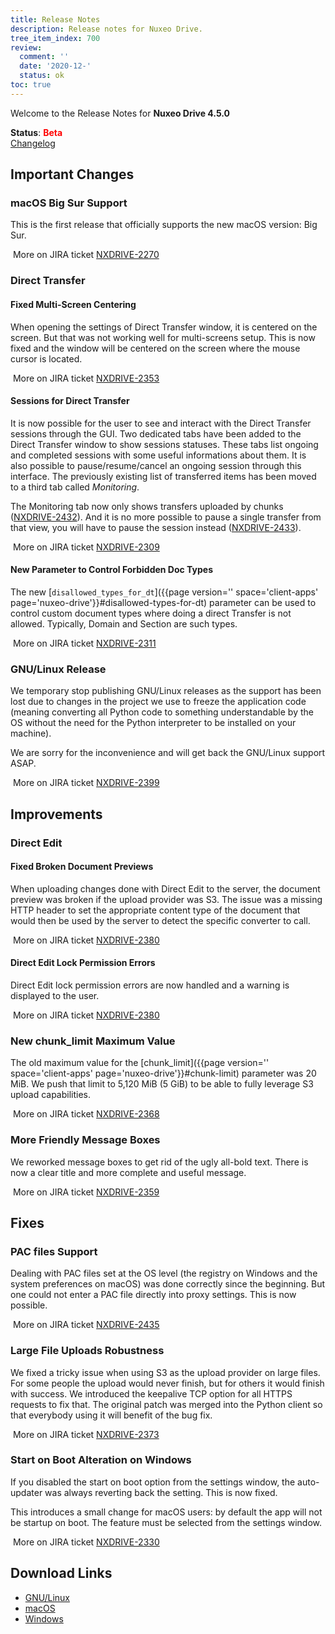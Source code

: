 ```yaml
---
title: Release Notes
description: Release notes for Nuxeo Drive.
tree_item_index: 700
review:
  comment: ''
  date: '2020-12-'
  status: ok
toc: true
---
```


Welcome to the Release Notes for **Nuxeo Drive 4.5.0**

**Status**: <font color="#FF0000">**Beta**</font> </br>
<i class="fa fa-long-arrow-right" aria-hidden="true"></i> [Changelog](https://github.com/nuxeo/nuxeo-drive/blob/master/docs/changes/4.4.4.md)

## Important Changes

### macOS Big Sur Support

This is the first release that officially supports the new macOS version: Big Sur.

<i class="fa fa-long-arrow-right" aria-hidden="true"></i>&nbsp;More on JIRA ticket [NXDRIVE-2270](https://jira.nuxeo.com/browse/NXDRIVE-2270)

### Direct Transfer

#### Fixed Multi-Screen Centering

When opening the settings of Direct Transfer window, it is centered on the screen. But that was not working well for multi-screens setup. This is now fixed and the window will be centered on the screen where the mouse cursor is located.

<i class="fa fa-long-arrow-right" aria-hidden="true"></i>&nbsp;More on JIRA ticket [NXDRIVE-2353](https://jira.nuxeo.com/browse/NXDRIVE-2353)

#### Sessions for Direct Transfer

It is now possible for the user to see and interact with the Direct Transfer sessions through the GUI. Two dedicated tabs have been added to the Direct Transfer window to show sessions statuses. These tabs list ongoing and completed sessions with some useful informations about them. It is also possible to pause/resume/cancel an ongoing session through this interface. The previously existing list of transferred items has been moved to a third tab called _Monitoring_.

The Monitoring tab now only shows transfers uploaded by chunks ([NXDRIVE-2432](https://jira.nuxeo.com/browse/NXDRIVE-2432)). And it is no more possible to pause a single transfer from that view, you will have to pause the session instead ([NXDRIVE-2433](https://jira.nuxeo.com/browse/NXDRIVE-2433)).

<i class="fa fa-long-arrow-right" aria-hidden="true"></i>&nbsp;More on JIRA ticket [NXDRIVE-2309](https://jira.nuxeo.com/browse/NXDRIVE-2309)

#### New Parameter to Control Forbidden Doc Types

The new [`disallowed_types_for_dt`]({{page version='' space='client-apps' page='nuxeo-drive'}}#disallowed-types-for-dt) parameter can be used to control custom document types where doing a direct Transfer is not allowed. Typically, Domain and Section are such types.

<i class="fa fa-long-arrow-right" aria-hidden="true"></i>&nbsp;More on JIRA ticket [NXDRIVE-2311](https://jira.nuxeo.com/browse/NXDRIVE-2311)

### GNU/Linux Release

We temporary stop publishing GNU/Linux releases as the support has been lost due to changes in the project we use to freeze the application code (meaning converting all Python code to something understandable by the OS without the need for the Python interpreter to be installed on your machine).

We are sorry for the inconvenience and will get back the GNU/Linux support ASAP.

<i class="fa fa-long-arrow-right" aria-hidden="true"></i>&nbsp;More on JIRA ticket [NXDRIVE-2399](https://jira.nuxeo.com/browse/NXDRIVE-2399)

## Improvements

### Direct Edit

#### Fixed Broken Document Previews

When uploading changes done with Direct Edit to the server, the document preview was broken if the upload provider was S3. The issue was a missing HTTP header to set the appropriate content type of the document that would then be used by the server to detect the specific converter to call.

<i class="fa fa-long-arrow-right" aria-hidden="true"></i>&nbsp;More on JIRA ticket [NXDRIVE-2380](https://jira.nuxeo.com/browse/NXDRIVE-2380)

#### Direct Edit Lock Permission Errors

Direct Edit lock permission errors are now handled and a warning is displayed to the user.

<i class="fa fa-long-arrow-right" aria-hidden="true"></i>&nbsp;More on JIRA ticket [NXDRIVE-2380](https://jira.nuxeo.com/browse/NXDRIVE-2380)

### New chunk_limit Maximum Value

The old maximum value for the [chunk_limit]({{page version='' space='client-apps' page='nuxeo-drive'}}#chunk-limit) parameter was 20 MiB. We push that limit to 5,120 MiB (5 GiB) to be able to fully leverage S3 upload capabilities.

<i class="fa fa-long-arrow-right" aria-hidden="true"></i>&nbsp;More on JIRA ticket [NXDRIVE-2368](https://jira.nuxeo.com/browse/NXDRIVE-2368)

### More Friendly Message Boxes

We reworked message boxes to get rid of the ugly all-bold text. There is now a clear title and more complete and useful message.

<i class="fa fa-long-arrow-right" aria-hidden="true"></i>&nbsp;More on JIRA ticket [NXDRIVE-2359](https://jira.nuxeo.com/browse/NXDRIVE-2359)

## Fixes

### PAC files Support

Dealing with PAC files set at the OS level (the registry on Windows and the system preferences on macOS) was done correctly since the beginning. But one could not enter a PAC file directly into proxy settings. This is now possible.

<i class="fa fa-long-arrow-right" aria-hidden="true"></i>&nbsp;More on JIRA ticket [NXDRIVE-2435](https://jira.nuxeo.com/browse/NXDRIVE-2435)

### Large File Uploads Robustness

We fixed a tricky issue when using S3 as the upload provider on large files. For some people the upload would never finish, but for others it would finish with success. We introduced the keepalive TCP option for all HTTPS requests to fix that. The original patch was merged into the Python client so that everybody using it will benefit of the bug fix.

<i class="fa fa-long-arrow-right" aria-hidden="true"></i>&nbsp;More on JIRA ticket [NXDRIVE-2373](https://jira.nuxeo.com/browse/NXDRIVE-2373)

### Start on Boot Alteration on Windows

If you disabled the start on boot option from the settings window, the auto-updater was always reverting back the setting. This is now fixed.

This introduces a small change for macOS users: by default the app will not be startup on boot. The feature must be selected from the settings window.

<i class="fa fa-long-arrow-right" aria-hidden="true"></i>&nbsp;More on JIRA ticket [NXDRIVE-2330](https://jira.nuxeo.com/browse/NXDRIVE-2330)


## Download Links

- [GNU/Linux](https://community.nuxeo.com/static/drive-updates/release/nuxeo-drive-4.5.0-x86_64.AppImage)
- [macOS](https://community.nuxeo.com/static/drive-updates/release/nuxeo-drive-4.5.0.dmg)
- [Windows](https://community.nuxeo.com/static/drive-updates/release/nuxeo-drive-4.5.0.exe)
